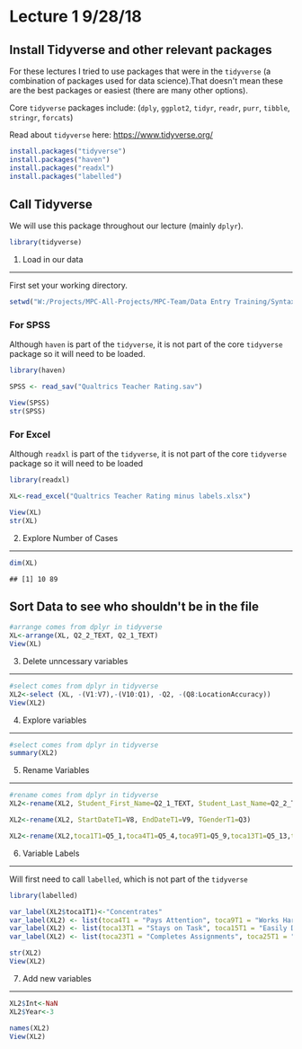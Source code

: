 Lecture 1 9/28/18
================

Install Tidyverse and other relevant packages
---------------------------------------------

For these lectures I tried to use packages that were in the `tidyverse` (a combination of packages used for data science).That doesn't mean these are the best packages or easiest (there are many other options).

Core `tidyverse` packages include: (`dply`, `ggplot2`, `tidyr`, `readr`, `purr`, `tibble`, `stringr`, `forcats`)

Read about `tidyverse` here: <https://www.tidyverse.org/>

``` r
install.packages("tidyverse")
install.packages("haven")
install.packages("readxl")
install.packages("labelled")
```

Call Tidyverse
--------------

We will use this package throughout our lecture (mainly `dplyr`).

``` r
library(tidyverse)
```

1. Load in our data
-------------------

First set your working directory.

``` r
setwd("W:/Projects/MPC-All-Projects/MPC-Team/Data Entry Training/Syntax Training/Syntax and Data")
```

### For SPSS

Although `haven` is part of the `tidyverse`, it is not part of the core `tidyverse` package so it will need to be loaded.

``` r
library(haven)

SPSS <- read_sav("Qualtrics Teacher Rating.sav")

View(SPSS)
str(SPSS)
```

### For Excel

Although `readxl` is part of the `tidyverse`, it is not part of the core `tidyverse` package so it will need to be loaded

``` r
library(readxl)

XL<-read_excel("Qualtrics Teacher Rating minus labels.xlsx")

View(XL)
str(XL)
```

2. Explore Number of Cases
--------------------------

``` r
dim(XL)
```

    ## [1] 10 89

Sort Data to see who shouldn't be in the file
---------------------------------------------

``` r
#arrange comes from dplyr in tidyverse
XL<-arrange(XL, Q2_2_TEXT, Q2_1_TEXT) 
View(XL)
```

3. Delete unncessary variables
------------------------------

``` r
#select comes from dplyr in tidyverse
XL2<-select (XL, -(V1:V7),-(V10:Q1), -Q2, -(Q8:LocationAccuracy))
View(XL2)
```

4. Explore variables
--------------------

``` r
#select comes from dplyr in tidyverse
summary(XL2)  
```

5. Rename Variables
-------------------

``` r
#rename comes from dplyr in tidyverse
XL2<-rename(XL2, Student_First_Name=Q2_1_TEXT, Student_Last_Name=Q2_2_TEXT)

XL2<-rename(XL2, StartDateT1=V8, EndDateT1=V9, TGenderT1=Q3)

XL2<-rename(XL2,toca1T1=Q5_1,toca4T1=Q5_4,toca9T1=Q5_9,toca13T1=Q5_13,toca15T1=Q5_15, toca23T1=Q17_7,toca25T1=Q17_9)
```

6. Variable Labels
------------------

Will first need to call `labelled`, which is not part of the `tidyverse`

``` r
library(labelled) 

var_label(XL2$toca1T1)<-"Concentrates"
var_label(XL2) <- list(toca4T1 = "Pays Attention", toca9T1 = "Works Hard")
var_label(XL2) <- list(toca13T1 = "Stays on Task", toca15T1 = "Easily Distracted")
var_label(XL2) <- list(toca23T1 = "Completes Assignments", toca25T1 = "Learns up to Ability")

str(XL2)
View(XL2)
```

7. Add new variables
--------------------

``` r
XL2$Int<-NaN
XL2$Year<-3

names(XL2)
View(XL2)
```

